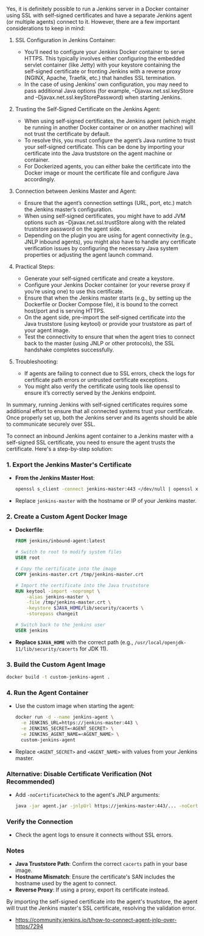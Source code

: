 Yes, it is definitely possible to run a Jenkins server in a Docker container using SSL with self‐signed certificates and have a separate Jenkins agent (or multiple agents) connect to it. However, there are a few important considerations to keep in mind:

1. SSL Configuration in Jenkins Container:
   - You’ll need to configure your Jenkins Docker container to serve HTTPS. This typically involves either configuring the embedded servlet container (like Jetty) with your keystore containing the self‑signed certificate or fronting Jenkins with a reverse proxy (NGINX, Apache, Traefik, etc.) that handles SSL termination.
   - In the case of using Jenkins’ own configuration, you may need to pass additional Java options (for example, –Djavax.net.ssl.keyStore and –Djavax.net.ssl.keyStorePassword) when starting Jenkins.

2. Trusting the Self‑Signed Certificate on the Jenkins Agent:
   - When using self‑signed certificates, the Jenkins agent (which might be running in another Docker container or on another machine) will not trust the certificate by default.
   - To resolve this, you must configure the agent’s Java runtime to trust your self‑signed certificate. This can be done by importing your certificate into the Java truststore on the agent machine or container.
   - For Dockerized agents, you can either bake the certificate into the Docker image or mount the certificate file and configure Java accordingly.

3. Connection between Jenkins Master and Agent:
   - Ensure that the agent’s connection settings (URL, port, etc.) match the Jenkins master’s configuration.
   - When using self‑signed certificates, you might have to add JVM options such as –Djavax.net.ssl.trustStore along with the related truststore password on the agent side.
   - Depending on the plugin you are using for agent connectivity (e.g., JNLP inbound agents), you might also have to handle any certificate verification issues by configuring the necessary Java system properties or adjusting the agent launch command.

4. Practical Steps:
   - Generate your self‑signed certificate and create a keystore.
   - Configure your Jenkins Docker container (or your reverse proxy if you’re using one) to use this certificate.
   - Ensure that when the Jenkins master starts (e.g., by setting up the Dockerfile or Docker Compose file), it is bound to the correct host/port and is serving HTTPS.
   - On the agent side, pre-import the self‑signed certificate into the Java truststore (using keytool) or provide your truststore as part of your agent image.
   - Test the connectivity to ensure that when the agent tries to connect back to the master (using JNLP or other protocols), the SSL handshake completes successfully.

5. Troubleshooting:
   - If agents are failing to connect due to SSL errors, check the logs for certificate path errors or untrusted certificate exceptions.
   - You might also verify the certificate using tools like openssl to ensure it’s correctly served by the Jenkins endpoint.

In summary, running Jenkins with self‑signed certificates requires some additional effort to ensure that all connected systems trust your certificate. Once properly set up, both the Jenkins server and its agents should be able to communicate securely over SSL.

To connect an inbound Jenkins agent container to a Jenkins master with a self-signed SSL certificate, you need to ensure the agent trusts the certificate. Here's a step-by-step solution:

### 1. **Export the Jenkins Master's Certificate**
   - **From the Jenkins Master Host**:
     ```bash
     openssl s_client -connect jenkins-master:443 </dev/null | openssl x509 -outform PEM > jenkins-master.crt
     ```
   - Replace `jenkins-master` with the hostname or IP of your Jenkins master.

### 2. **Create a Custom Agent Docker Image**
   - **Dockerfile**:
     ```dockerfile
     FROM jenkins/inbound-agent:latest

     # Switch to root to modify system files
     USER root

     # Copy the certificate into the image
     COPY jenkins-master.crt /tmp/jenkins-master.crt

     # Import the certificate into the Java truststore
     RUN keytool -import -noprompt \
         -alias jenkins-master \
         -file /tmp/jenkins-master.crt \
         -keystore $JAVA_HOME/lib/security/cacerts \
         -storepass changeit

     # Switch back to the jenkins user
     USER jenkins
     ```
   - **Replace `$JAVA_HOME`** with the correct path (e.g., `/usr/local/openjdk-11/lib/security/cacerts` for JDK 11).

### 3. **Build the Custom Agent Image**
   ```bash
   docker build -t custom-jenkins-agent .
   ```

### 4. **Run the Agent Container**
   - Use the custom image when starting the agent:
     ```bash
     docker run -d --name jenkins-agent \
       -e JENKINS_URL=https://jenkins-master:443 \
       -e JENKINS_SECRET=<AGENT_SECRET> \
       -e JENKINS_AGENT_NAME=<AGENT_NAME> \
       custom-jenkins-agent
     ```
   - Replace `<AGENT_SECRET>` and `<AGENT_NAME>` with values from your Jenkins master.

### Alternative: Disable Certificate Verification (Not Recommended)
   - Add `-noCertificateCheck` to the agent's JNLP arguments:
     ```bash
     java -jar agent.jar -jnlpUrl https://jenkins-master:443/... -noCertificateCheck -secret <SECRET>
     ```

### Verify the Connection
   - Check the agent logs to ensure it connects without SSL errors.

### Notes
- **Java Truststore Path**: Confirm the correct `cacerts` path in your base image.
- **Hostname Mismatch**: Ensure the certificate's SAN includes the hostname used by the agent to connect.
- **Reverse Proxy**: If using a proxy, export its certificate instead.

By importing the self-signed certificate into the agent's truststore, the agent will trust the Jenkins master's SSL certificate, resolving the validation error.

* https://community.jenkins.io/t/how-to-connect-agent-jnlp-over-https/7294

